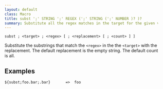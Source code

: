 ```yaml
---
layout: default
class: Macro
title: subst ';' STRING ';' REGEX (';' STRING (';' NUMBER )? )?
summary: Substitute all the regex matches in the target for the given value; if a count is specified, limit the number of replacements to that count.
---
```


	subst ; <target> ; <regex> [ ; <replacement> [ ; <count> ] ]
	
Substitute the substrings that match the `<regex>` in the the `<target>` with the replacement. The default replacement is the empty string. The default count is all. 


## Examples

	${subst;foo.bar;.bar}       =>  foo
	